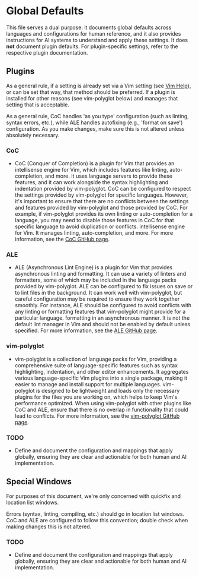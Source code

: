 # Global Defaults

This file serves a dual purpose: it documents global defaults across languages
and configurations for human reference, and it also provides instructions for
AI systems to understand and apply these settings. It does **not** document
plugin defaults. For plugin-specific settings, refer to the respective plugin
documentation.

## Plugins

As a general rule, if a setting is already set via a Vim setting (see [Vim
Help](https://vimhelp.org)), or can be set that way, that method should be
preferred. If a plugin is installed for other reasons (see vim-polyglot below)
and manages that setting that is acceptable.

As a general rule, CoC handles 'as you type' configuration (such as linting,
syntax errors, etc.), while ALE handles autofixing (e.g., 'format on save')
configuration. As you make changes, make sure this is not altered unless
absolutely necessary.

### CoC

* CoC (Conquer of Completion) is a plugin for Vim that provides an intellisense engine for Vim, which includes features like linting, auto-completion, and more. It uses language servers to provide these features, and it can work alongside the syntax highlighting and indentation provided by vim-polyglot. CoC can be configured to respect the settings provided by vim-polyglot for specific languages. However, it's important to ensure that there are no conflicts between the settings and features provided by vim-polyglot and those provided by CoC. For example, if vim-polyglot provides its own linting or auto-completion for a language, you may need to disable those features in CoC for that specific language to avoid duplication or conflicts.
    intellisense engine for Vim. It manages linting, auto-completion, and
    more.  For more information, see the [CoC GitHub
    page](https://github.com/neoclide/coc.nvim).

### ALE

* ALE (Asynchronous Lint Engine) is a plugin for Vim that provides asynchronous linting and formatting. It can use a variety of linters and formatters, some of which may be included in the language packs provided by vim-polyglot. ALE can be configured to fix issues on save or to lint files in the background. It can work well with vim-polyglot, but careful configuration may be required to ensure they work together smoothly. For instance, ALE should be configured to avoid conflicts with any linting or formatting features that vim-polyglot might provide for a particular language.
    formatting in an asynchronous manner. It is not the default lint manager
    in Vim and should not be enabled by default unless specified. For more
    information, see the [ALE GitHub
    page](https://github.com/dense-analysis/ale).

### vim-polyglot

* vim-polyglot is a collection of language packs for Vim, providing a comprehensive suite of language-specific features such as syntax highlighting, indentation, and other editor enhancements. It aggregates various language-specific Vim plugins into a single package, making it easier to manage and install support for multiple languages. vim-polyglot is designed to be lightweight and loads only the necessary plugins for the files you are working on, which helps to keep Vim's performance optimized. When using vim-polyglot with other plugins like CoC and ALE, ensure that there is no overlap in functionality that could lead to conflicts. For more information, see the [vim-polyglot GitHub page](https://github.com/sheerun/vim-polyglot).
### TODO

* Define and document the configuration and mappings that apply globally,
    ensuring they are clear and actionable for both human and AI
    implementation.

## Special Windows

For purposes of this document, we're only concerned with quickfix and
location list windows.

Errors (syntax, linting, compiling, etc.) should go in location list windows.
CoC and ALE are configured to follow this convention; double check when making
changes this is not altered.

### TODO

* Define and document the configuration and mappings that apply globally,
    ensuring they are clear and actionable for both human and AI
    implementation.
